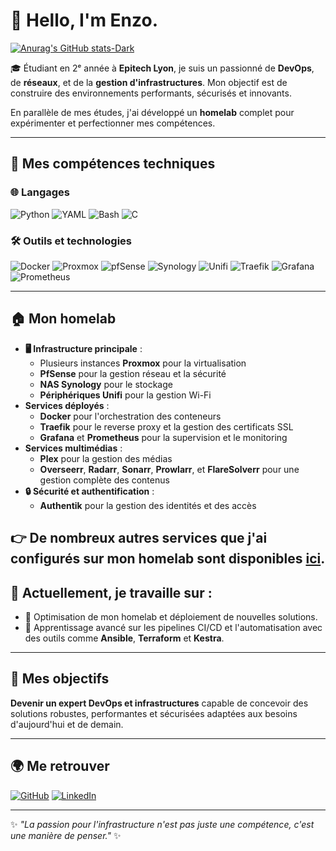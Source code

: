 # 👋 Hello, I'm Enzo.

[![Anurag's GitHub stats-Dark](https://github-readme-stats.vercel.app/api?enzogagg=anuraghazra&show_icons=true&theme=dark#gh-dark-mode-only)](https://github.com/anuraghazra/github-readme-stats#gh-dark-mode-only)

🎓 Étudiant en 2ᵉ année à **Epitech Lyon**, je suis un passionné de **DevOps**, de **réseaux**, et de la **gestion d'infrastructures**. Mon objectif est de construire des environnements performants, sécurisés et innovants.  

En parallèle de mes études, j'ai développé un **homelab** complet pour expérimenter et perfectionner mes compétences.

---

## 🔧 Mes compétences techniques

### 🌐 Langages
![Python](https://img.shields.io/badge/-Python-3776AB?logo=python&logoColor=white)
![YAML](https://img.shields.io/badge/-YAML-0F9D58?logo=yaml&logoColor=white)
![Bash](https://img.shields.io/badge/-Bash-4EAA25?logo=gnubash&logoColor=white)
![C](https://img.shields.io/badge/-C-A8B9CC?logo=c&logoColor=white)

### 🛠️ Outils et technologies
![Docker](https://img.shields.io/badge/-Docker-2496ED?logo=docker&logoColor=white)
![Proxmox](https://img.shields.io/badge/-Proxmox-E57000?logo=proxmox&logoColor=white)
![pfSense](https://img.shields.io/badge/-pfSense-003399?logo=pfsense&logoColor=white)
![Synology](https://img.shields.io/badge/-Synology-B5B5B6?logo=synology&logoColor=white)
![Unifi](https://img.shields.io/badge/-Unifi-55C500?logo=ubiquiti&logoColor=white)
![Traefik](https://img.shields.io/badge/-Traefik-24A1C1?logo=traefikmesh&logoColor=white)
![Grafana](https://img.shields.io/badge/-Grafana-F46800?logo=grafana&logoColor=white)
![Prometheus](https://img.shields.io/badge/-Prometheus-E6522C?logo=prometheus&logoColor=white)

---

## 🏠 Mon homelab
- **🖥️ Infrastructure principale** :
  - Plusieurs instances **Proxmox** pour la virtualisation
  - **PfSense** pour la gestion réseau et la sécurité
  - **NAS Synology** pour le stockage
  - **Périphériques Unifi** pour la gestion Wi-Fi
- **Services déployés** :
  - **Docker** pour l'orchestration des conteneurs
  - **Traefik** pour le reverse proxy et la gestion des certificats SSL
  - **Grafana** et **Prometheus** pour la supervision et le monitoring
- **Services multimédias** :
  - **Plex** pour la gestion des médias
  - **Overseerr**, **Radarr**, **Sonarr**, **Prowlarr**, et **FlareSolverr** pour une gestion complète des contenus
- **🔒 Sécurité et authentification** :
  - **Authentik** pour la gestion des identités et des accès

👉 De nombreux autres services que j'ai configurés sur mon homelab sont disponibles [ici](#).
---

## 🌱 Actuellement, je travaille sur :
- 🚀 Optimisation de mon homelab et déploiement de nouvelles solutions.
- 📖 Apprentissage avancé sur les pipelines CI/CD et l'automatisation avec des outils comme **Ansible**, **Terraform** et **Kestra**.

---

## 🌟 Mes objectifs
**Devenir un expert DevOps et infrastructures** capable de concevoir des solutions robustes, performantes et sécurisées adaptées aux besoins d'aujourd'hui et de demain.

---

## 🌍 Me retrouver
[![GitHub](https://img.shields.io/badge/GitHub-%23121011.svg?style=for-the-badge&logo=github&logoColor=white)](https://github.com/enzogagg/)
[![LinkedIn](https://img.shields.io/badge/LinkedIn-%230077B5.svg?style=for-the-badge&logo=linkedin&logoColor=white)](https://www.linkedin.com/in/enzo-gaggiotti-867a0229a?utm_source=share&utm_campaign=share_via&utm_content=profile&utm_medium=ios_app)


---

✨ *"La passion pour l'infrastructure n'est pas juste une compétence, c'est une manière de penser."* ✨
